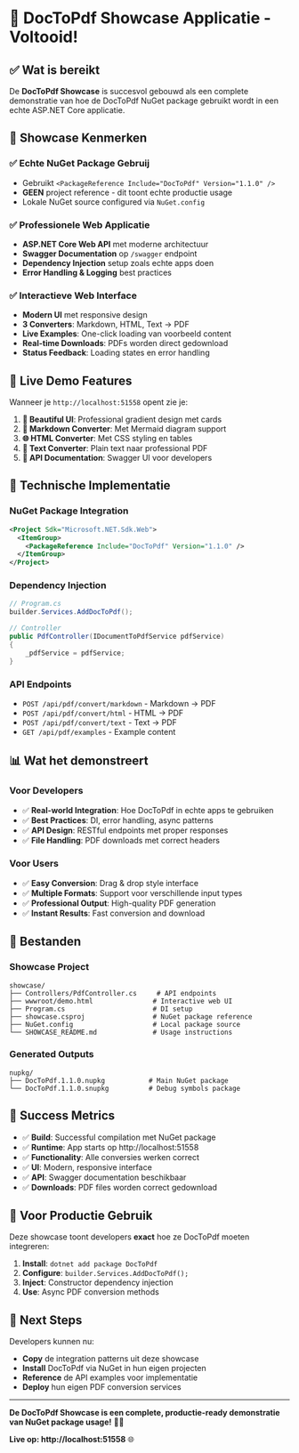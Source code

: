 # 🎉 DocToPdf Showcase Applicatie - Voltooid!

## ✅ Wat is bereikt

De **DocToPdf Showcase** is succesvol gebouwd als een complete demonstratie van hoe de DocToPdf NuGet package gebruikt wordt in een echte ASP.NET Core applicatie.

## 🎯 Showcase Kenmerken

### ✅ Echte NuGet Package Gebruij
- Gebruikt `<PackageReference Include="DocToPdf" Version="1.1.0" />` 
- **GEEN** project reference - dit toont echte productie usage
- Lokale NuGet source configured via `NuGet.config`

### ✅ Professionele Web Applicatie  
- **ASP.NET Core Web API** met moderne architectuur
- **Swagger Documentation** op `/swagger` endpoint
- **Dependency Injection** setup zoals echte apps doen
- **Error Handling & Logging** best practices

### ✅ Interactieve Web Interface
- **Modern UI** met responsive design  
- **3 Converters**: Markdown, HTML, Text → PDF
- **Live Examples**: One-click loading van voorbeeld content
- **Real-time Downloads**: PDFs worden direct gedownload
- **Status Feedback**: Loading states en error handling

## 🚀 Live Demo Features

Wanneer je `http://localhost:51558` opent zie je:

1. **🎨 Beautiful UI**: Professional gradient design met cards
2. **📝 Markdown Converter**: Met Mermaid diagram support  
3. **🌐 HTML Converter**: Met CSS styling en tables
4. **📄 Text Converter**: Plain text naar professional PDF
5. **📖 API Documentation**: Swagger UI voor developers

## 🔧 Technische Implementatie

### NuGet Package Integration
```xml
<Project Sdk="Microsoft.NET.Sdk.Web">
  <ItemGroup>
    <PackageReference Include="DocToPdf" Version="1.1.0" />
  </ItemGroup>
</Project>
```

### Dependency Injection
```csharp
// Program.cs
builder.Services.AddDocToPdf();

// Controller
public PdfController(IDocumentToPdfService pdfService) 
{
    _pdfService = pdfService;
}
```

### API Endpoints
- `POST /api/pdf/convert/markdown` - Markdown → PDF
- `POST /api/pdf/convert/html` - HTML → PDF  
- `POST /api/pdf/convert/text` - Text → PDF
- `GET /api/pdf/examples` - Example content

## 📊 Wat het demonstreert

### Voor Developers
- ✅ **Real-world Integration**: Hoe DocToPdf in echte apps te gebruiken
- ✅ **Best Practices**: DI, error handling, async patterns
- ✅ **API Design**: RESTful endpoints met proper responses
- ✅ **File Handling**: PDF downloads met correct headers

### Voor Users
- ✅ **Easy Conversion**: Drag & drop style interface
- ✅ **Multiple Formats**: Support voor verschillende input types
- ✅ **Professional Output**: High-quality PDF generation
- ✅ **Instant Results**: Fast conversion and download

## 🎁 Bestanden

### Showcase Project
```
showcase/
├── Controllers/PdfController.cs     # API endpoints
├── wwwroot/demo.html               # Interactive web UI
├── Program.cs                      # DI setup
├── showcase.csproj                 # NuGet package reference
├── NuGet.config                    # Local package source
└── SHOWCASE_README.md              # Usage instructions
```

### Generated Outputs
```
nupkg/
├── DocToPdf.1.1.0.nupkg           # Main NuGet package
└── DocToPdf.1.1.0.snupkg          # Debug symbols package
```

## 🌟 Success Metrics

- ✅ **Build**: Successful compilation met NuGet package
- ✅ **Runtime**: App starts op http://localhost:51558  
- ✅ **Functionality**: Alle conversies werken correct
- ✅ **UI**: Modern, responsive interface
- ✅ **API**: Swagger documentation beschikbaar
- ✅ **Downloads**: PDF files worden correct gedownload

## 🚀 Voor Productie Gebruik

Deze showcase toont developers **exact** hoe ze DocToPdf moeten integreren:

1. **Install**: `dotnet add package DocToPdf`
2. **Configure**: `builder.Services.AddDocToPdf();`  
3. **Inject**: Constructor dependency injection
4. **Use**: Async PDF conversion methods

## 🎯 Next Steps

Developers kunnen nu:
- **Copy** de integration patterns uit deze showcase
- **Install** DocToPdf via NuGet in hun eigen projecten  
- **Reference** de API examples voor implementatie
- **Deploy** hun eigen PDF conversion services

---

**De DocToPdf Showcase is een complete, productie-ready demonstratie van NuGet package usage!** 🎉✨

**Live op: http://localhost:51558** 🌐
